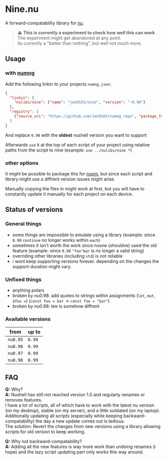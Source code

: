 # Nine.nu

A forward-compatability library for [nu][].

> ⚠️ **This is currently a experiment to check how well this can work**  
> The experiment might get abandoned at any point.  
> Its currently a "better than nothing", but well not much more.


## Usage 

### with [numng][]

Add the following linkin to your projects `numng.json`:

```json
{
  "linkin": {
    "nulibs/nine": {"name": "jan9103/nine", "version": "~0.98"}
  },
  "registry": [
    {"source_uri": "https://github.com/Jan9103/numng_repo", "package_format": "numng", "path_offset": "repo"}
  ]
}
```

And replace `0.98` with the **oldest** nushell version you want to support

Afterwards `use` it at the top of each script of your project using relative paths from the script to nine (example: `use ../nulibs/nine *`)


### other options

It might be possible to package this for [nupm][], but since each script and library might use a diffrent version issues might arise.

Manually copying the files in might work at first, but you will have to constantly update it manually for each project on each device.


## Status of versions

### General things

* some things are impossible to emulate using a library (example: since `0.98` `continue` no longer works within `each`)
* sometimes it isn't worth the work since noone (shouldve) used the old feature (example: since `0.98` `"foo"bar` is no longer a valid string)
* overriding other libraries (including `std`) is not reliable
* i wont keep supporting versions forever. depending on the changes the support-duration might vary.


### Unfixed things

* anything polars
* broken by nu0.98: add quotes to strings within assignments (`let`, `mut`, `$foo =`) (`const foo = bar` -> `const foo = "bar"`)
* broken by nu0.98: tee is somehow diffrent


### Available versions

from | up to
--- | ---
`nu0.95` | `0.99`
`nu0.96` | `0.99`
`nu0.97` | `0.99`
`nu0.98` | `0.99`


## FAQ

**Q:** Why?  
**A:** Nushell has still not reached version 1.0 and regularly renames or removes features.  
I have a lot of scripts, all of which have to work with the latest nu version (on my desktop), stable (on my server), and a little outdated (on my laptop).  
Additionally updating all scripts (especially while keeping backward-compatability) the day a new update comes out is tedious.  
The solution: Revert the changes from new versions using a library allowing scripts for old version to keep working.

**Q:** Why not backward-compatability?  
**A:** Adding all the new features is way more work than undoing renames (i hope) and the lazy script updating part only works this way around.


[nu]: https://nushell.sh
[numng]: https://github.com/jan9103/numng
[nupm]: https://github.com/nushell/nupm
